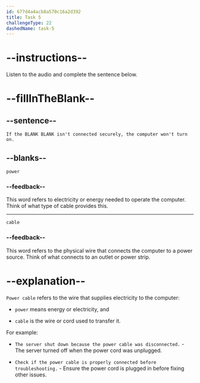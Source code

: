 ```yaml
---
id: 677d4a4acb8a570c16a2d392
title: Task 5
challengeType: 22
dashedName: task-5
---
```


<!-- (audio) Mark: If the power cable isn't connected securely, the computer won't turn on. -->

# --instructions--

Listen to the audio and complete the sentence below.

# --fillInTheBlank--

## --sentence--

`If the BLANK BLANK isn't connected securely, the computer won't turn on.`

## --blanks--

`power`

### --feedback--

This word refers to electricity or energy needed to operate the computer. Think of what type of cable provides this.

---

`cable`

### --feedback--

This word refers to the physical wire that connects the computer to a power source. Think of what connects to an outlet or power strip.

# --explanation--

`Power cable` refers to the wire that supplies electricity to the computer:

- `power` means energy or electricity, and

- `cable` is the wire or cord used to transfer it.

For example:

- `The server shut down because the power cable was disconnected.` - The server turned off when the power cord was unplugged.

- `Check if the power cable is properly connected before troubleshooting.` - Ensure the power cord is plugged in before fixing other issues.
